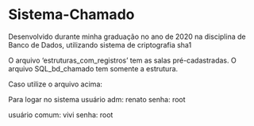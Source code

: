 # Sistema-Chamado
 Desenvolvido durante minha graduação no ano de 2020 na disciplina de Banco de Dados, utilizando sistema de criptografia sha1

 O arquivo ‘estruturas_com_registros’ tem as salas pré-cadastradas.
 O arquivo SQL_bd_chamado tem somente a estrutura.

 Caso utilize o arquivo acima:

 Para logar no sistema
 usuário adm: renato
  senha: root

 usuário comum: vivi
  senha: root
